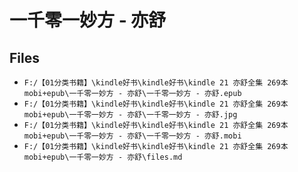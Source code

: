 # 一千零一妙方 - 亦舒

## Files

- `F:/【01分类书籍】\kindle好书\kindle好书\kindle 21 亦舒全集 269本 mobi+epub\一千零一妙方 - 亦舒\一千零一妙方 - 亦舒.epub`
- `F:/【01分类书籍】\kindle好书\kindle好书\kindle 21 亦舒全集 269本 mobi+epub\一千零一妙方 - 亦舒\一千零一妙方 - 亦舒.jpg`
- `F:/【01分类书籍】\kindle好书\kindle好书\kindle 21 亦舒全集 269本 mobi+epub\一千零一妙方 - 亦舒\一千零一妙方 - 亦舒.mobi`
- `F:/【01分类书籍】\kindle好书\kindle好书\kindle 21 亦舒全集 269本 mobi+epub\一千零一妙方 - 亦舒\files.md`
